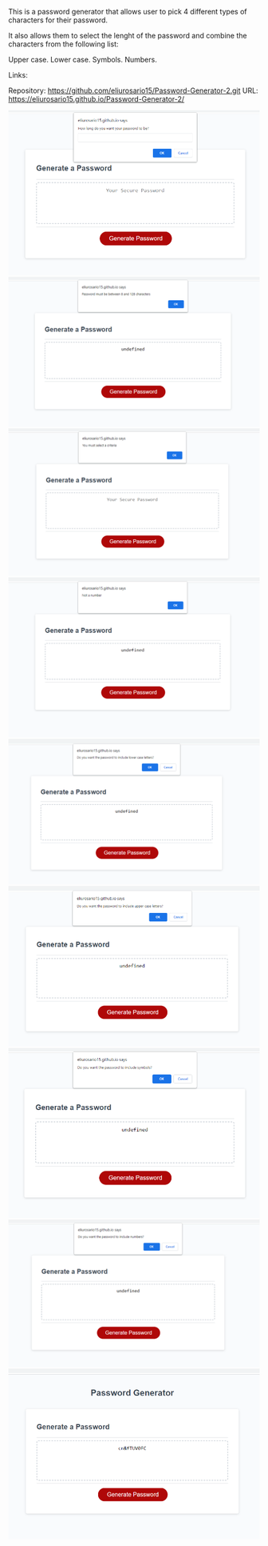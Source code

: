 This is a password generator that allows user to pick 4 different types of characters for their password.

It also allows them to select the lenght of the password and combine the characters from the following list:

Upper case.
Lower case.
Symbols.
Numbers.

Links:

Repository: https://github.com/eliurosario15/Password-Generator-2.git
URL: https://eliurosario15.github.io/Password-Generator-2/

![Initial Message](./Password%20Generator/Image%201.png)
![Lenght Message](./Password%20Generator/Lenght.png)
![No criteria](./Password%20Generator/No%20criterias.png)
![Not a number](./Password%20Generator/Not%20a%20number.png)
![Lower Case](./Password%20Generator/Lower%20case.png)
![Upper Case](./Password%20Generator/Upper%20Case.png)
![Symbols](./Password%20Generator/Symbols.png)
![Numbers](./Password%20Generator/Numbers.png)
![Generated Password](./Password%20Generator/Password.png)

